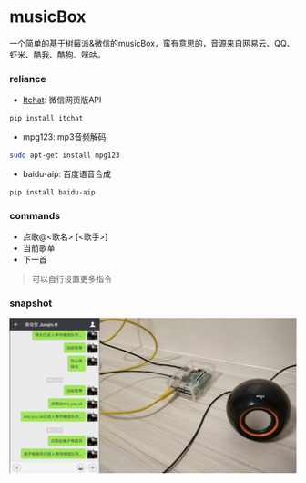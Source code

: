 # musicBox
一个简单的基于树莓派&amp;微信的musicBox，蛮有意思的，音源来自网易云、QQ、虾米、酷我、酷狗、咪咕。

### reliance
- [Itchat](https://github.com/littlecodersh/ItChat): 微信网页版API
```bash
pip install itchat
```
- mpg123: mp3音频解码
```bash
sudo apt-get install mpg123
```
- baidu-aip: 百度语音合成
```bash
pip install baidu-aip
```

### commands
- 点歌@<歌名> [<歌手>]
- 当前歌单
- 下一首

> 可以自行设置更多指令

### snapshot
![screenshot](./musicbox.png)
